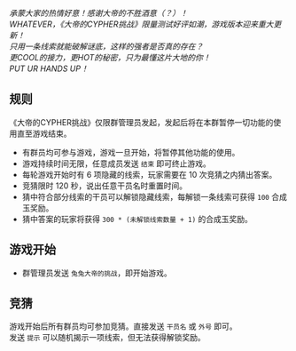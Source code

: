 _承蒙大家的热情好意！感谢大帝的不胜酒意（？）！<br>
WHATEVER，《大帝的CYPHER挑战》限量测试好评如潮，游戏版本迎来重大更新！<br>
只用一条线索就能破解谜底，这样的强者是否真的存在？<br>
更COOL的接力，更HOT的秘密，只为最懂这片大地的你！<br>
PUT UR HANDS UP！_

## 规则

《大帝的CYPHER挑战》仅限群管理员发起，发起后将在本群暂停一切功能的使用直至游戏结束。

- 有群员均可参与游戏，游戏一旦开始，将暂停其他功能的使用。
- 游戏持续时间无限，任意成员发送 `结束` 即可终止游戏。
- 每轮游戏开始时有 6 项隐藏的线索，玩家需要在 10 次竞猜之内猜出答案。
- 竞猜限时 120 秒，说出任意干员名时重置时间。
- 猜中符合部分线索的干员可以解锁隐藏线索，每解锁一条线索可获得 `100` 合成玉奖励。
- 猜中答案的玩家将获得 `300 * (未解锁线索数量 + 1)` 的合成玉奖励。

## 游戏开始

- 群管理员发送 `兔兔大帝的挑战`，即开始游戏。

## 竞猜

游戏开始后所有群员均可参加竞猜。直接发送 `干员名` 或 `外号` 即可。<br>
发送 `提示` 可以随机揭示一项线索，但无法获得解锁奖励。
